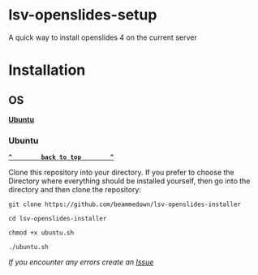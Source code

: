 # lsv-openslides-setup
A quick way to install openslides 4 on the current server

# Installation
## OS
**[Ubuntu](###ubuntu)**

### Ubuntu
**[`^        back to top        ^`](##os)**

Clone this repository into your directory. If you prefer to choose the Directory where everything should be installed yourself, then go into the directory and then clone the repository:

```git clone https://github.com/beammedown/lsv-openslides-installer```

```cd lsv-openslides-installer```

```chmod +x ubuntu.sh```

`./ubuntu.sh`

_If you encounter any errors create an [Issue](https://github.com/beammedown/lsv-openslides-installer/issues/new/choose/)_

